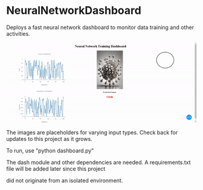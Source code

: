 # NeuralNetworkDashboard
Deploys a fast neural network dashboard to monitor data training and other activities.

![Web clip of sample dashboard](https://github.com/Photon1c/NeuralNetworkDashboard/blob/main/visual/sample.gif)

The images are placeholders for varying input types. Check back for updates to this project as it grows.

To run, use "python dashboard.py"

The dash module and other dependencies are needed. A requirements.txt file will be added later since this project

did not originate from an isolated environment.
